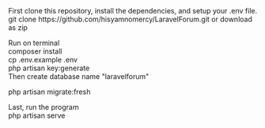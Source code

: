 
<html>
First clone this repository, install the dependencies, and setup your .env file.<br>
git clone https://github.com/hisyamnomercy/LaravelForum.git or download as zip<br>
    
Run on terminal<br>
composer install<br>
cp .env.example .env<br>
php artisan key:generate<br>
Then create database name "laravelforum"<br>
    
php artisan migrate:fresh<br>

Last, run the program <br>
php artisan serve<br>
   
 </html>

